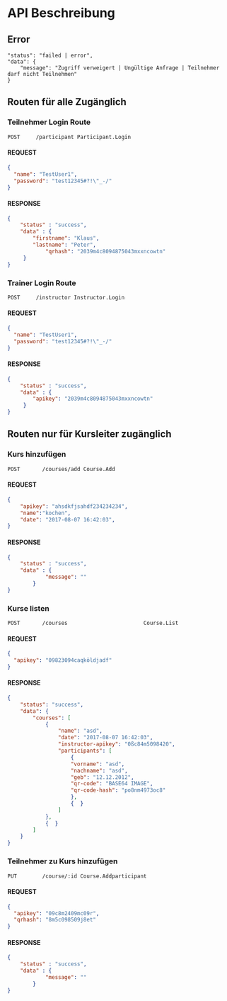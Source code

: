 # API Beschreibung

## Error
```
"status": "failed | error",
"data": {
	"message": "Zugriff verweigert | Ungültige Anfrage | Teilnehmer darf nicht Teilnehmen"
}
```

## Routen für alle Zugänglich
### Teilnehmer Login Route
`POST     /participant Participant.Login`
#### REQUEST
```json
{
  "name": "TestUser1",
  "password": "test12345#?!\"_-/"
}
```
#### RESPONSE
```json
{
    "status" : "success",
    "data" : {
   		"firstname": "Klaus",
   		"lastname": "Peter",
			"qrhash": "2039m4c8094875043mxxncowtn"
     }
}
```



### Trainer Login Route

`POST     /instructor Instructor.Login`
#### REQUEST
```json
{
  "name": "TestUser1",
  "password": "test12345#?!\"_-/"
}
```
#### RESPONSE
```json
{
    "status" : "success",
    "data" : {
        "apikey": "2039m4c8094875043mxxncowtn"
     }
}
```
## Routen nur für Kursleiter zugänglich
### Kurs hinzufügen

`POST		/courses/add Course.Add`

#### REQUEST

```json
{
	"apikey": "ahsdkfjsahdf234234234",
	"name":"kochen",
	"date": "2017-08-07 16:42:03",
}
```

#### RESPONSE

```json
{
    "status" : "success",
    "data" : {
			"message": ""
		}
}
```

 ### Kurse listen

`POST		/courses						Course.List`

#### REQUEST

```json
{
  "apikey": "09823094caqköldjadf"
}
```



#### RESPONSE

```json
{
	"status": "success",
	"data": {
		"courses": [
			{
				"name": "asd",
				"date": "2017-08-07 16:42:03",
				"instructor-apikey": "0ßc84m5098420",
				"participants": [
					{
					"vorname": "asd",
					"nachname": "asd",
					"geb": "12.12.2012",
					"qr-code": "BASE64 IMAGE",
					"qr-code-hash": "po8nm4973oc8"
					},
					{  }
				]
			},
			{  }
		]
	}
}
```

### Teilnehmer zu Kurs hinzufügen

`PUT		/course/:id Course.Addparticipant`

#### REQUEST

```json
{
  "apikey": "09c8m2409mc09r",
  "qrhash": "8m5c098509j8et"
}
```

#### RESPONSE
```json
{
    "status" : "success",
    "data" : {
			"message": ""
		}
}
```
